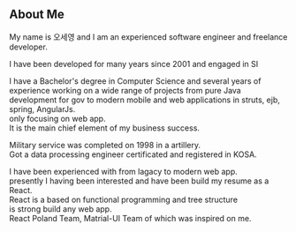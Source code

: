 ## About Me 

<!-- ### Introduce I -->
<p class="description"> </p>
<p>My name is 오세영 and I am an experienced software engineer and freelance developer. </p>
I have been developed for many years since 2001 and engaged in SI 

<!--got a plan <br />
got a concentration on a work <br />
got gains a goal. <br />
it is my successful flow. <br />
as given me a task then fast peform it <br />
but not in first perfect work it <br />
build a work flexible, not shake by a situation change. <br />
most of in job, had finished a goal <br /> 
it is originated by a smart, industrious in which is my character <br />
since graduated from unive. <br />
only focusing on web app.  <br />
that time web was a means of earn living. <br /> -->

I have a Bachelor's degree in Computer Science and several years of experience working
on a wide range of projects from pure Java development for gov to
modern mobile and web applications in struts, ejb, spring, AngularJs.
<br />
only focusing on web app.               
It is the main chief element of my business success. <br />

<!--### log-->
<!-- was born on 75. <br /> --> 
<!-- graduated from Woosong university <br />
major was computer science.(2001) <br /> -->
Military service was completed on 1998 in a artillery.<br />
Got a data processing engineer certificated and 
registered in KOSA.<br />
<!--Hobby is norebang palying, most of place in coin room-->
<!--worked for full time job in (Digital Plus System)(2006.01~2007.03)<br/>
i like work <br /> -->

<!--### PT-->
I have been experienced with from lagacy to modern web app. <br />
presently I having been interested
and have been build my resume as a React. <br />
React is a based on functional programming and tree structure<br />
is strong build any web app.<br />
React Poland Team, Matrial-UI Team of which was inspired on me. <br />
